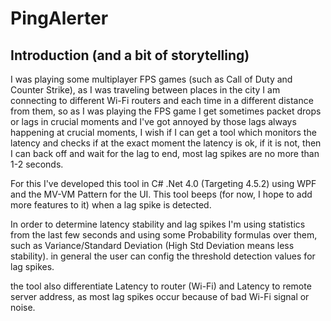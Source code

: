 # PingAlerter## Introduction (and a bit of storytelling)I was playing some multiplayer FPS games (such as Call of Duty and Counter Strike), as I was traveling between places in the city I am connecting to different Wi-Fi routers and each time in a different distance from them, so as I was playing the FPS game I get sometimes packet drops or lags in crucial moments and I've got annoyed by those lags always happening at crucial moments, I wish if I can get a tool which monitors the latency and checks if at the exact moment the latency is ok, if it is not, then I can back off and wait for the lag to end, most lag spikes are no more than 1-2 seconds.For this I've developed this tool in C# .Net 4.0 (Targeting 4.5.2) using WPF and the MV-VM Pattern for the UI.This tool beeps (for now, I hope to add more features to it) when a lag spike is detected.In order to determine latency stability and lag spikes I'm using statistics from the last few seconds and using some Probability formulas over them, such as Variance/Standard Deviation (High Std Deviation means less stability).in general the user can config the threshold detection values for lag spikes.the tool also differentiate Latency to router (Wi-Fi) and Latency to remote server address, as most lag spikes occur because of bad Wi-Fi signal or noise.